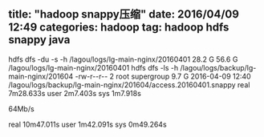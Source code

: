 title:  "hadoop snappy压缩"
date:   2016/04/09 12:49
categories: hadoop
tag: hadoop hdfs snappy java 
---


hdfs dfs -du -s -h /lagou/logs/lg-main-nginx/20160401
28.2 G  56.6 G  /lagou/logs/lg-main-nginx/20160401
hdfs dfs -ls -h /lagou/logs/backup/lg-main-nginx/201604
-rw-r--r--   2 root supergroup       9.7 G 2016-04-09 12:40 /lagou/logs/backup/lg-main-nginx/201604/access.20160401.snappy
real    7m28.633s
user    2m7.403s
sys     1m7.918s

64Mb/s




real    10m47.011s
user    1m42.091s
sys     0m49.264s



